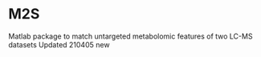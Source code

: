 # M2S
Matlab package to match untargeted metabolomic features of two LC-MS datasets 
Updated 210405 new
